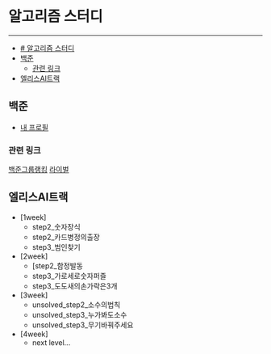 # 알고리즘 스터디
----------------------------------------------------------------
- [# 알고리즘 스터디](#-알고리즘-스터디)
- [백준](#백준)
  - [관련 링크](#관련-링크)
- [엘리스AI트랙](#엘리스ai트랙)

## 백준
+ [내 프로필](https://www.acmicpc.net/user/cute_jjang)

### 관련 링크
[백준그룹랭킹](https://www.acmicpc.net/group/ranklist/12750)
[라이벌](https://solved.ac/ranking/rival)

## 엘리스AI트랙
+ [1week]
  + step2_숫자장식
  + step2_카드병정의출장
  + step3_범인찾기
+ [2week]
  + [step2_함정발동
  + step3_가로세로숫자퍼즐
  + step3_도도새의손가락은3개
+ [3week]
  + unsolved_step2_소수의법칙
  + unsolved_step3_누가봐도소수
  + unsolved_step3_무기바꿔주세요
+ [4week]
  + next level...

